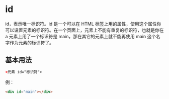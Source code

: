 # id

id，表示唯一标识符。id 是一个可以在 HTML 标签上用的属性，使用这个属性你可以设置元素的标识符。在一个页面上，元素上不能有重复的标识符，也就是你在 a 元素上用了一个标识符是 main，那在其它的元素上就不能再使用 main 这个名字作为元素的标识符了。

## 基本用法

```html
<元素 id="标识符">
```

例：

```html
<div id="main"></div>
```



